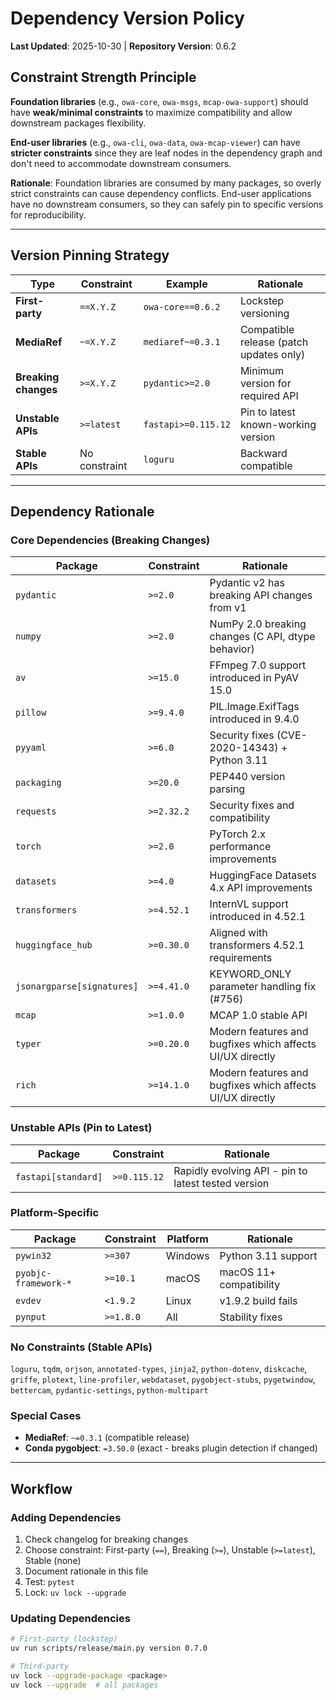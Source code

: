 # Dependency Version Policy

**Last Updated**: 2025-10-30 | **Repository Version**: 0.6.2

## Constraint Strength Principle

**Foundation libraries** (e.g., `owa-core`, `owa-msgs`, `mcap-owa-support`) should have **weak/minimal constraints** to maximize compatibility and allow downstream packages flexibility.

**End-user libraries** (e.g., `owa-cli`, `owa-data`, `owa-mcap-viewer`) can have **stricter constraints** since they are leaf nodes in the dependency graph and don't need to accommodate downstream consumers.

**Rationale**: Foundation libraries are consumed by many packages, so overly strict constraints can cause dependency conflicts. End-user applications have no downstream consumers, so they can safely pin to specific versions for reproducibility.

---

## Version Pinning Strategy

| Type | Constraint | Example | Rationale |
|------|-----------|---------|-----------|
| **First-party** | `==X.Y.Z` | `owa-core==0.6.2` | Lockstep versioning |
| **MediaRef** | `~=X.Y.Z` | `mediaref~=0.3.1` | Compatible release (patch updates only) |
| **Breaking changes** | `>=X.Y.Z` | `pydantic>=2.0` | Minimum version for required API |
| **Unstable APIs** | `>=latest` | `fastapi>=0.115.12` | Pin to latest known-working version |
| **Stable APIs** | No constraint | `loguru` | Backward compatible |

---

## Dependency Rationale

### Core Dependencies (Breaking Changes)

| Package | Constraint | Rationale |
|---------|-----------|-----------|
| `pydantic` | `>=2.0` | Pydantic v2 has breaking API changes from v1 |
| `numpy` | `>=2.0` | NumPy 2.0 breaking changes (C API, dtype behavior) |
| `av` | `>=15.0` | FFmpeg 7.0 support introduced in PyAV 15.0 |
| `pillow` | `>=9.4.0` | PIL.Image.ExifTags introduced in 9.4.0 |
| `pyyaml` | `>=6.0` | Security fixes (CVE-2020-14343) + Python 3.11 |
| `packaging` | `>=20.0` | PEP440 version parsing |
| `requests` | `>=2.32.2` | Security fixes and compatibility |
| `torch` | `>=2.0` | PyTorch 2.x performance improvements |
| `datasets` | `>=4.0` | HuggingFace Datasets 4.x API improvements |
| `transformers` | `>=4.52.1` | InternVL support introduced in 4.52.1 |
| `huggingface_hub` | `>=0.30.0` | Aligned with transformers 4.52.1 requirements |
| `jsonargparse[signatures]` | `>=4.41.0` | KEYWORD_ONLY parameter handling fix (#756) |
| `mcap` | `>=1.0.0` | MCAP 1.0 stable API |
| `typer` | `>=0.20.0` | Modern features and bugfixes which affects UI/UX directly |
| `rich` | `>=14.1.0` | Modern features and bugfixes which affects UI/UX directly |

### Unstable APIs (Pin to Latest)

| Package | Constraint | Rationale |
|---------|-----------|-----------|
| `fastapi[standard]` | `>=0.115.12` | Rapidly evolving API - pin to latest tested version |

### Platform-Specific

| Package | Constraint | Platform | Rationale |
|---------|-----------|----------|-----------|
| `pywin32` | `>=307` | Windows | Python 3.11 support |
| `pyobjc-framework-*` | `>=10.1` | macOS | macOS 11+ compatibility |
| `evdev` | `<1.9.2` | Linux | v1.9.2 build fails |
| `pynput` | `>=1.8.0` | All | Stability fixes |

### No Constraints (Stable APIs)

`loguru`, `tqdm`, `orjson`, `annotated-types`, `jinja2`, `python-dotenv`, `diskcache`, `griffe`, `plotext`, `line-profiler`, `webdataset`, `pygobject-stubs`, `pygetwindow`, `bettercam`, `pydantic-settings`, `python-multipart`

### Special Cases

- **MediaRef**: `~=0.3.1` (compatible release)
- **Conda pygobject**: `=3.50.0` (exact - breaks plugin detection if changed)

---

## Workflow

### Adding Dependencies
1. Check changelog for breaking changes
2. Choose constraint: First-party (`==`), Breaking (`>=`), Unstable (`>=latest`), Stable (none)
3. Document rationale in this file
4. Test: `pytest`
5. Lock: `uv lock --upgrade`

### Updating Dependencies
```bash
# First-party (lockstep)
uv run scripts/release/main.py version 0.7.0

# Third-party
uv lock --upgrade-package <package>
uv lock --upgrade  # all packages
```
